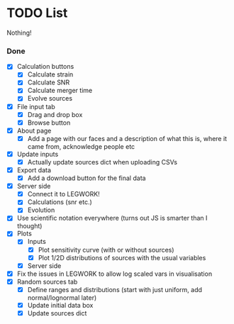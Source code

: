 # TODO List
Nothing!
### Done
- [x] Calculation buttons
    - [x] Calculate strain
    - [x] Calculate SNR
    - [x] Calculate merger time
    - [x] Evolve sources
- [x] File input tab
    - [x] Drag and drop box
    - [x] Browse button
- [x] About page
    - [x] Add a page with our faces and a description of what this is, where it came from, acknowledge people etc
- [x] Update inputs
    - [x] Actually update sources dict when uploading CSVs
- [x] Export data
    - [x] Add a download button for the final data
- [x] Server side
    - [x] Connect it to LEGWORK!
    - [x] Calculations (snr etc.)
    - [x] Evolution
- [x] Use scientific notation everywhere (turns out JS is smarter than I thought)
- [x] Plots
    - [x] Inputs
        - [x] Plot sensitivity curve (with or without sources)
        - [x] Plot 1/2D distributions of sources with the usual variables
    - [x] Server side
- [x] Fix the issues in LEGWORK to allow log scaled vars in visualisation
- [x] Random sources tab
    - [x] Define ranges and distributions (start with just uniform, add normal/lognormal later)
    - [x] Update initial data box
    - [x] Update sources dict